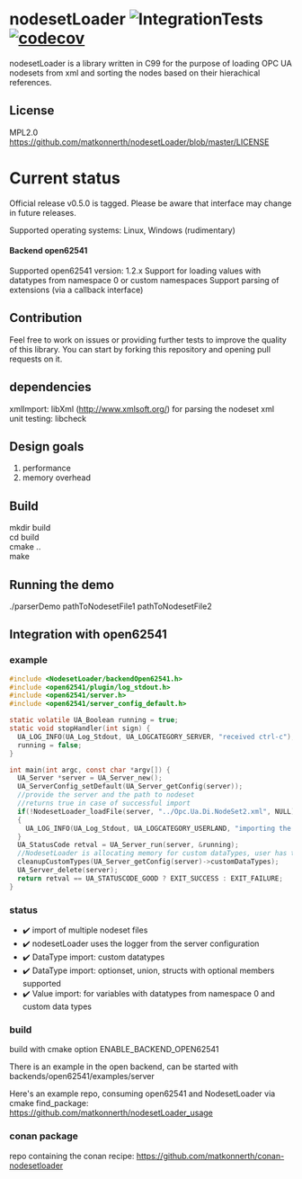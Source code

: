 # nodesetLoader ![IntegrationTests](https://github.com/matkonnerth/nodesetLoader/workflows/IntegrationTests/badge.svg) [![codecov](https://codecov.io/gh/matkonnerth/nodesetLoader/branch/master/graph/badge.svg?token=2VCWKLKFJL)](https://codecov.io/gh/matkonnerth/nodesetLoader)
nodesetLoader is a library written in C99 for the purpose of loading OPC UA nodesets from xml and sorting the nodes based on their hierachical references.

## License
MPL2.0 https://github.com/matkonnerth/nodesetLoader/blob/master/LICENSE

# Current status
Official release v0.5.0 is tagged. Please be aware that interface may change in future releases.

Supported operating systems: Linux, Windows (rudimentary)

#### Backend open62541

Supported open62541 version: 1.2.x
Support for loading values with datatypes from namespace 0 or custom namespaces
Support parsing of extensions (via a callback interface)

## Contribution
Feel free to work on issues or providing further tests to improve the quality of this library. You can start by forking this repository and opening pull requests on it.

## dependencies
xmlImport: libXml (http://www.xmlsoft.org/) for parsing the nodeset xml \
unit testing: libcheck

## Design goals
1) performance
2) memory overhead

## Build
mkdir build \
cd build \
cmake .. \
make

## Running the demo
./parserDemo pathToNodesetFile1 pathToNodesetFile2
  
## Integration with open62541

### example

```c
#include <NodesetLoader/backendOpen62541.h>
#include <open62541/plugin/log_stdout.h>
#include <open62541/server.h>
#include <open62541/server_config_default.h>

static volatile UA_Boolean running = true;
static void stopHandler(int sign) {
  UA_LOG_INFO(UA_Log_Stdout, UA_LOGCATEGORY_SERVER, "received ctrl-c");
  running = false;
}

int main(int argc, const char *argv[]) {
  UA_Server *server = UA_Server_new();
  UA_ServerConfig_setDefault(UA_Server_getConfig(server));
  //provide the server and the path to nodeset
  //returns true in case of successful import
  if(!NodesetLoader_loadFile(server, "../Opc.Ua.Di.NodeSet2.xml", NULL))
  {
    UA_LOG_INFO(UA_Log_Stdout, UA_LOGCATEGORY_USERLAND, "importing the xml nodeset failed");
  }
  UA_StatusCode retval = UA_Server_run(server, &running);
  //NodesetLoader is allocating memory for custom dataTypes, user has to manually clean up
  cleanupCustomTypes(UA_Server_getConfig(server)->customDataTypes);
  UA_Server_delete(server);
  return retval == UA_STATUSCODE_GOOD ? EXIT_SUCCESS : EXIT_FAILURE;
}
```

### status
* :heavy_check_mark: import of multiple nodeset files
* :heavy_check_mark: nodesetLoader uses the logger from the server configuration
* :heavy_check_mark: DataType import: custom datatypes
* :heavy_check_mark: DataType import: optionset, union, structs with optional members supported
* :heavy_check_mark: Value import: for variables with datatypes from namespace 0 and custom data types

### build

build with cmake option ENABLE_BACKEND_OPEN62541

There is an example in the open backend, can be started with
backends/open62541/examples/server <pathToNodeset>

Here's an example repo, consuming open62541 and NodesetLoader via cmake find_package:
https://github.com/matkonnerth/nodesetLoader_usage


### conan package

repo containing the conan recipe: https://github.com/matkonnerth/conan-nodesetloader

